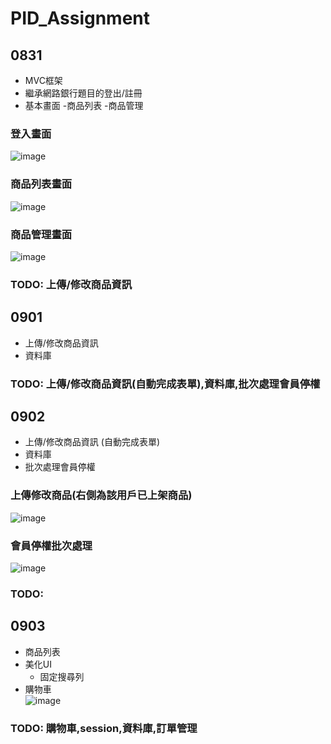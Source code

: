 # PID_Assignment
## 0831
  - MVC框架
  - 繼承網路銀行題目的登出/註冊
  - 基本畫面
    -商品列表
    -商品管理
  ### 登入畫面
   ![image](https://github.com/weichen-chungyo/PID_Assignment/blob/master/viewImages/0827.png)
  ### 商品列表畫面
   ![image](https://github.com/weichen-chungyo/PID_Assignment/blob/master/viewImages/0831.png)
  ### 商品管理畫面
   ![image](https://github.com/weichen-chungyo/PID_Assignment/blob/master/viewImages/0831(2).png)
### TODO: 上傳/修改商品資訊
## 0901
  - 上傳/修改商品資訊
  - 資料庫 
### TODO: 上傳/修改商品資訊(自動完成表單),資料庫,批次處理會員停權
## 0902
  - 上傳/修改商品資訊 (自動完成表單)
  - 資料庫 
  - 批次處理會員停權
  ### 上傳修改商品(右側為該用戶已上架商品)
   ![image](https://github.com/weichen-chungyo/PID_Assignment/blob/master/viewImages/0902.png)
  ### 會員停權批次處理
   ![image](https://github.com/weichen-chungyo/PID_Assignment/blob/master/viewImages/0902(2).png)
### TODO: 
## 0903
  - 商品列表
  - 美化UI
    - 固定搜尋列
  - 購物車  
  ![image](https://github.com/weichen-chungyo/PID_Assignment/blob/master/viewImages/0903.png)
### TODO: 購物車,session,資料庫,訂單管理
